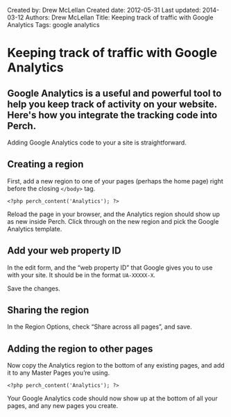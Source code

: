 Created by: Drew McLellan
Created date: 2012-05-31
Last updated: 2014-03-12
Authors: Drew McLellan
Title: Keeping track of traffic with Google Analytics
Tags: google analytics

# Keeping track of traffic with Google Analytics

## Google Analytics is a useful and powerful tool to help you keep track of activity on your website. Here's how you integrate the tracking code into Perch.

Adding Google Analytics code to your a site is straightforward.

## Creating a region

First, add a new region to one of your pages (perhaps the home page) right before the closing `</body>` tag.

	<?php perch_content('Analytics'); ?>

Reload the page in your browser, and the Analytics region should show up as new inside Perch. Click through on the new region and pick the Google Analytics template.

## Add your web property ID

In the edit form, and the “web property ID” that Google gives you to use with your site. It should be in the format `UA-XXXXX-X`.

Save the changes.

## Sharing the region

In the Region Options, check “Share across all pages”, and save.

## Adding the region to other pages

Now copy the Analytics region to the bottom of any existing pages, and add it to any Master Pages you’re using.

	<?php perch_content('Analytics'); ?>

Your Google Analytics code should now show up at the bottom of all your pages, and any new pages you create.